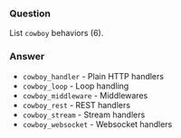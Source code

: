 ### Question
List `cowboy` behaviors (6).


### Answer
-   `cowboy_handler` - Plain HTTP handlers
-   `cowboy_loop` - Loop handling
-   `cowboy_middleware` - Middlewares
-   `cowboy_rest` - REST handlers
-   `cowboy_stream` - Stream handlers
-   `cowboy_websocket` - Websocket handlers


